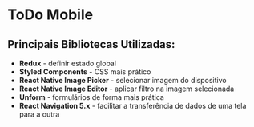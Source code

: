 # ToDo Mobile 

## Principais Bibliotecas Utilizadas:
- **Redux** - definir estado global
- **Styled Components** - CSS mais prático
- **React Native Image Picker** - selecionar imagem do dispositivo
- **React Native Image Editor** - aplicar filtro na imagem selecionada
- **Unform** - formulários de forma mais prática
- **React Navigation 5.x** - facilitar a transferência de dados de uma tela para a outra
